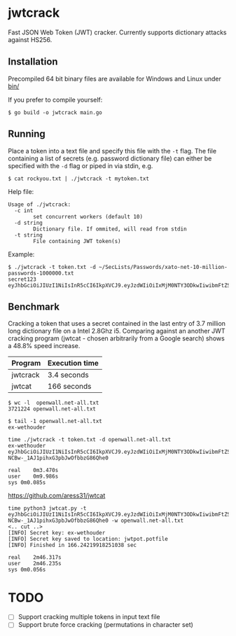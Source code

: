 # jwtcrack
Fast JSON Web Token (JWT) cracker. Currently supports dictionary attacks against HS256.

## Installation

Precompiled 64 bit binary files are available for Windows and Linux under [bin/](bin/)

If you prefer to compile yourself:
```
$ go build -o jwtcrack main.go
```

## Running

Place a token into a text file and specify this file with the `-t` flag.
The  file containing a list of secrets (e.g. password dictionary file) can either be specified with the `-d` flag or piped in via stdin, e.g.

```
$ cat rockyou.txt | ./jwtcrack -t mytoken.txt
```

Help file:
```
Usage of ./jwtcrack:
  -c int
    	set concurrent workers (default 10)
  -d string
    	Dictionary file. If ommited, will read from stdin
  -t string
    	File containing JWT token(s)
```

Example:
```
$ ./jwtcrack -t token.txt -d ~/SecLists/Passwords/xato-net-10-million-passwords-1000000.txt
secret123	eyJhbGciOiJIUzI1NiIsInR5cCI6IkpXVCJ9.eyJzdWIiOiIxMjM0NTY3ODkwIiwibmFtZSI6IkpvaG4gRG9lIiwiaWF0IjoxNTE2MjM5MDIyfQ.y3kjst36zujMF4HssVk3Uqxf_3bzumNAvOB9N0_uRV4
```
## Benchmark

Cracking a token that uses a secret contained in the last entry of 3.7 million long dictionary file on a Intel 2.8Ghz i5.
Comparing against an another JWT cracking program (jwtcat - chosen arbitrarily from a Google search) shows a 48.8% speed increase.

| Program | Execution time |
--- | --- |
| jwtcrack | 3.4 seconds | 
| jwtcat | 166 seconds |

```
$ wc -l  openwall.net-all.txt 
3721224 openwall.net-all.txt

$ tail -1 openwall.net-all.txt 
ex-wethouder
```

```
time ./jwtcrack -t token.txt -d openwall.net-all.txt 
ex-wethouder	eyJhbGciOiJIUzI1NiIsInR5cCI6IkpXVCJ9.eyJzdWIiOiIxMjM0NTY3ODkwIiwibmFtZSI6IkpvaG4gRG9lIiwiaWF0IjoxNTE2MjM5MDIyfQ.L1UzzeBYF7-NCBw-_1AJ1pihxG3pbJwOfbbzG86Qhe0

real	0m3.470s
user	0m9.986s
sys	0m0.085s
```

https://github.com/aress31/jwtcat
```
time python3 jwtcat.py -t eyJhbGciOiJIUzI1NiIsInR5cCI6IkpXVCJ9.eyJzdWIiOiIxMjM0NTY3ODkwIiwibmFtZSI6IkpvaG4gRG9lIiwiaWF0IjoxNTE2MjM5MDIyfQ.L1UzzeBYF7-NCBw-_1AJ1pihxG3pbJwOfbbzG86Qhe0 -w openwall.net-all.txt
<.. cut ..>
[INFO] Secret key: ex-wethouder
[INFO] Secret key saved to location: jwtpot.potfile
[INFO] Finished in 166.24219918251038 sec

real	2m46.317s
user	2m46.235s
sys	0m0.056s
```
# TODO

- [ ] Support cracking multiple tokens in input text file
- [ ] Support brute force cracking (permutations in character set)
